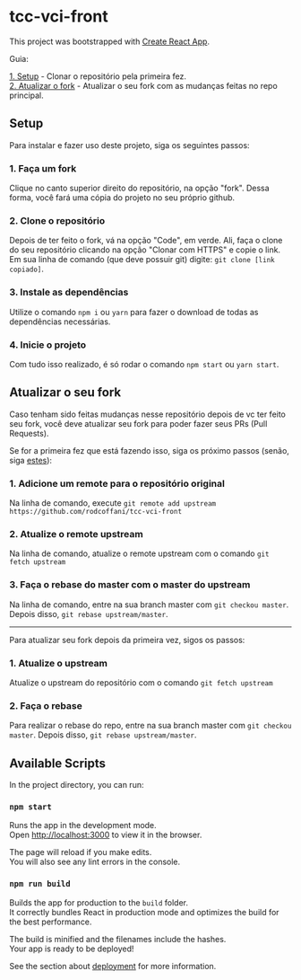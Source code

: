 # tcc-vci-front

This project was bootstrapped with [Create React App](https://github.com/facebook/create-react-app).

Guia: 

[1. Setup](#setup) - Clonar o repositório pela primeira fez. \
[2. Atualizar o fork](#fork) - Atualizar o seu fork com as mudanças feitas no repo principal.

<a name="setup"></a>
## Setup

Para instalar e fazer uso deste projeto, siga os seguintes passos: 
### 1. Faça um **fork**

Clique no canto superior direito do repositório, na opção "fork". Dessa forma, você fará uma cópia do projeto no seu próprio github.

### 2. Clone o repositório

Depois de ter feito o fork, vá na opção "Code", em verde. Ali, faça o clone do seu repositório clicando na opção "Clonar com HTTPS" e copie o link. \
Em sua linha de comando (que deve possuir git) digite: `git clone [link copiado]`.

### 3. Instale as dependências

Utilize o comando `npm i` ou `yarn` para fazer o download de todas as dependências necessárias.
        
### 4. Inicie o projeto

Com tudo isso realizado, é só rodar o comando `npm start` ou `yarn start`.

<a name="fork"></a>
## Atualizar o seu fork

Caso tenham sido feitas mudanças nesse repositório depois de vc ter feito seu fork, você deve atualizar seu fork para poder fazer seus PRs (Pull Requests).

Se for a primeira fez que está fazendo isso, siga os próximo passos (senão, siga [estes](#segundosPassos)):

### 1. Adicione um remote para o repositório original

Na linha de comando, execute `git remote add upstream https://github.com/rodcoffani/tcc-vci-front`

### 2. Atualize o remote upstream

Na linha de comando, atualize o remote upstream com o comando `git fetch upstream`

### 3. Faça o rebase do master com o master do upstream

Na linha de comando, entre na sua branch master com `git checkou master`. Depois disso, `git rebase upstream/master`.

<hr />

<a name="segundosPassos"></a>
Para atualizar seu fork depois da primeira vez, sigos os passos:

### 1. Atualize o upstream

Atualize o upstream do repositório com o comando `git fetch upstream`

### 2. Faça o rebase 

Para realizar o rebase do repo, entre na sua branch master com `git checkou master`. Depois disso, `git rebase upstream/master`.

## Available Scripts

In the project directory, you can run:

### `npm start`

Runs the app in the development mode.<br />
Open [http://localhost:3000](http://localhost:3000) to view it in the browser.

The page will reload if you make edits.<br />
You will also see any lint errors in the console.

### `npm run build`

Builds the app for production to the `build` folder.<br />
It correctly bundles React in production mode and optimizes the build for the best performance.

The build is minified and the filenames include the hashes.<br />
Your app is ready to be deployed!

See the section about [deployment](https://facebook.github.io/create-react-app/docs/deployment) for more information.
